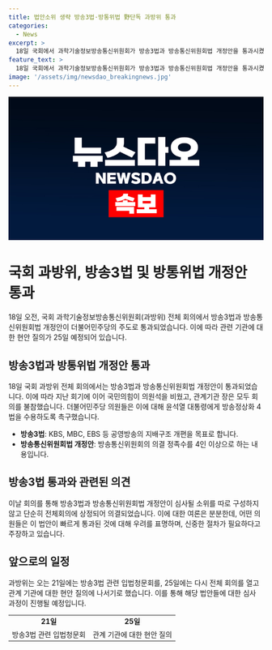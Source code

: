 ```yaml
---
title: 법안소위 생략 방송3법·방통위법 野단독 과방위 통과
categories:
  - News
excerpt: >
  18일 국회에서 과학기술정보방송통신위원회가 방송3법과 방송통신위원회법 개정안을 통과시켰다. 이에 대해 더불어민주당 의원들은 기자회견을 열고 윤석열 대통령에게 방송정상화 4법을 수용할 것을 촉구했고, 법안의 핵심을 논의했다. 논란의 여지가 있는 법안들이 신속히 통과된 점에 대해 우려의 목소리도 나오고 있지만, 과방위는 21일에는 입법청문회를 열고 25일에는 현안 질의에 나서기로 했다.
feature_text: >
  18일 국회에서 과학기술정보방송통신위원회가 방송3법과 방송통신위원회법 개정안을 통과시켰다. 이에 대해 더불어민주당 의원들은 기자회견을 열고 윤석열 대통령에게 방송정상화 4법을 수용할 것을 촉구했고, 법안의 핵심을 논의했다. 논란의 여지가 있는 법안들이 신속히 통과된 점에 대해 우려의 목소리도 나오고 있지만, 과방위는 21일에는 입법청문회를 열고 25일에는 현안 질의에 나서기로 했다.
image: '/assets/img/newsdao_breakingnews.jpg'
---
```


<p><img src="/assets/img/newsdao_breakingnews.jpg" alt="koreaapp 속보" /></p>

<h1>국회 과방위, 방송3법 및 방통위법 개정안 통과</h1>

<p data-ke-size="size16">18일 오전, 국회 과학기술정보방송통신위원회(과방위) 전체 회의에서 방송3법과 방송통신위원회법 개정안이 더불어민주당의 주도로 통과되었습니다. 이에 따라 관련 기관에 대한 현안 질의가 25일 예정되어 있습니다.</p>

<h2 data-ke-size="size26">방송3법과 방통위법 개정안 통과</h2>

<p>18일 국회 과방위 전체 회의에서는 방송3법과 방송통신위원회법 개정안이 통과되었습니다. 이에 따라 지난 회기에 이어 국민의힘이 의원석을 비웠고, 관계기관 장은 모두 회의를 불참했습니다. 더불어민주당 의원들은 이에 대해 윤석열 대통령에게 방송정상화 4법을 수용하도록 촉구했습니다. </p>

<ul>
  <li><b>방송3법</b>: KBS, MBC, EBS 등 공영방송의 지배구조 개편을 목표로 합니다.</li>
  <li><b>방송통신위원회법 개정안</b>: 방송통신위원회의 의결 정족수를 4인 이상으로 하는 내용입니다.</li>
</ul>

<h2 data-ke-size="size26">방송3법 통과와 관련된 의견</h2>

<p>이날 회의를 통해 방송3법과 방송통신위원회법 개정안이 심사될 소위를 따로 구성하지 않고 단순히 전체회의에 상정되어 의결되었습니다. 이에 대한 여론은 분분한데, 어떤 의원들은 이 법안이 빠르게 통과된 것에 대해 우려를 표명하며, 신중한 절차가 필요하다고 주장하고 있습니다.</p>

<h2 data-ke-size="size26">앞으로의 일정</h2>

<p>과방위는 오는 21일에는 방송3법 관련 입법청문회를, 25일에는 다시 전체 회의를 열고 관계 기관에 대한 현안 질의에 나서기로 했습니다. 이를 통해 해당 법안들에 대한 심사 과정이 진행될 예정입니다.</p>

<table>
  <tr>
    <td style="text-align: center; height: 17px;"><b>21일</b></td>
    <td style="text-align: center; height: 17px;"><b>25일</b></td>
  </tr>
  <tr>
    <td>방송3법 관련 입법청문회</td>
    <td>관계 기관에 대한 현안 질의</td>
  </tr>
</table>


